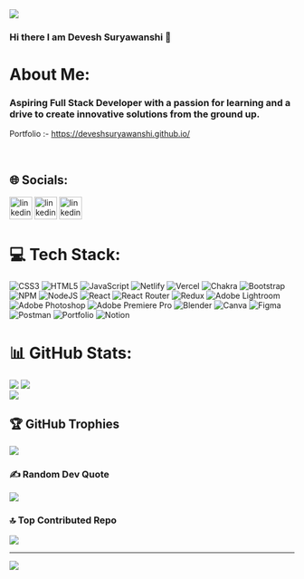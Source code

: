 <img src="https://i.pinimg.com/originals/1a/ca/14/1aca1432f8a8f93d4bd0932a8c0a6449.gif" />

### Hi there I am Devesh Suryawanshi 👋

# About Me:
### Aspiring Full Stack Developer with a passion for learning and a drive to create innovative solutions from the ground up.

Portfolio :- https://deveshsuryawanshi.github.io/

<br/>

## 🌐 Socials:
<a href="https://www.linkedin.com/in/devesh-suryawanshi-690393243/"><img src='https://cdn.jsdelivr.net/npm/simple-icons@3.0.1/icons/linkedin.svg' alt='linkedin' height='40'></a>
<a href="https://twitter.com/@CrazyDevesh"><img src='https://cdn.jsdelivr.net/npm/simple-icons@3.0.1/icons/twitter.svg' alt='linkedin' height='40'></a>
<a href="https://www.facebook.com/Devesh Surywanshi"><img src='https://cdn.jsdelivr.net/npm/simple-icons@3.0.1/icons/facebook.svg' alt='linkedin' height='40'></a>


# 💻 Tech Stack:
![CSS3](https://img.shields.io/badge/css3-%231572B6.svg?style=for-the-badge&logo=css3&logoColor=white) ![HTML5](https://img.shields.io/badge/html5-%23E34F26.svg?style=for-the-badge&logo=html5&logoColor=white) ![JavaScript](https://img.shields.io/badge/javascript-%23323330.svg?style=for-the-badge&logo=javascript&logoColor=%23F7DF1E) ![Netlify](https://img.shields.io/badge/netlify-%23000000.svg?style=for-the-badge&logo=netlify&logoColor=#00C7B7) ![Vercel](https://img.shields.io/badge/vercel-%23000000.svg?style=for-the-badge&logo=vercel&logoColor=white) ![Chakra](https://img.shields.io/badge/chakra-%234ED1C5.svg?style=for-the-badge&logo=chakraui&logoColor=white) ![Bootstrap](https://img.shields.io/badge/bootstrap-%23563D7C.svg?style=for-the-badge&logo=bootstrap&logoColor=white) ![NPM](https://img.shields.io/badge/NPM-%23000000.svg?style=for-the-badge&logo=npm&logoColor=white) ![NodeJS](https://img.shields.io/badge/node.js-6DA55F?style=for-the-badge&logo=node.js&logoColor=white) ![React](https://img.shields.io/badge/react-%2320232a.svg?style=for-the-badge&logo=react&logoColor=%2361DAFB) ![React Router](https://img.shields.io/badge/React_Router-CA4245?style=for-the-badge&logo=react-router&logoColor=white) ![Redux](https://img.shields.io/badge/redux-%23593d88.svg?style=for-the-badge&logo=redux&logoColor=white) ![Adobe Lightroom](https://img.shields.io/badge/Adobe%20Lightroom-31A8FF.svg?style=for-the-badge&logo=Adobe%20Lightroom&logoColor=white) ![Adobe Photoshop](https://img.shields.io/badge/adobephotoshop-%2331A8FF.svg?style=for-the-badge&logo=adobephotoshop&logoColor=white) ![Adobe Premiere Pro](https://img.shields.io/badge/Adobe%20Premiere%20Pro-9999FF.svg?style=for-the-badge&logo=Adobe%20Premiere%20Pro&logoColor=white) ![Blender](https://img.shields.io/badge/blender-%23F5792A.svg?style=for-the-badge&logo=blender&logoColor=white) ![Canva](https://img.shields.io/badge/Canva-%2300C4CC.svg?style=for-the-badge&logo=Canva&logoColor=white) 	![Figma](https://img.shields.io/badge/figma-%23F24E1E.svg?style=for-the-badge&logo=figma&logoColor=white) ![Postman](https://img.shields.io/badge/Postman-FF6C37?style=for-the-badge&logo=postman&logoColor=white) ![Portfolio](https://img.shields.io/badge/Portfolio-%23000000.svg?style=for-the-badge&logo=firefox&logoColor=#FF7139) ![Notion](https://img.shields.io/badge/Notion-%23000000.svg?style=for-the-badge&logo=notion&logoColor=white)
# 📊 GitHub Stats:
![](https://github-readme-stats.vercel.app/api?username=DeveshSuryawanshi&theme=radical&hide_border=false&include_all_commits=false&count_private=false)
![](https://github-readme-streak-stats.herokuapp.com/?user=DeveshSuryawanshi&theme=radical&hide_border=false)<br/>
![](https://github-readme-stats.vercel.app/api/top-langs/?username=DeveshSuryawanshi&theme=radical&hide_border=false&include_all_commits=false&count_private=false&layout=compact)

## 🏆 GitHub Trophies
![](https://github-profile-trophy.vercel.app/?username=DeveshSuryawanshi&theme=radical&no-frame=true&no-bg=true&margin-w=4)

### ✍️ Random Dev Quote
![](https://quotes-github-readme.vercel.app/api?type=horizontal&theme=radical)

### 🔝 Top Contributed Repo
![](https://github-contributor-stats.vercel.app/api?username=DeveshSuryawanshi&limit=5&theme=radical&combine_all_yearly_contributions=true)

---
[![](https://visitcount.itsvg.in/api?id=DeveshSuryawanshi&icon=0&color=6)](https://visitcount.itsvg.in)

<!-- Proudly created with GPRM ( https://gprm.itsvg.in ) -->
